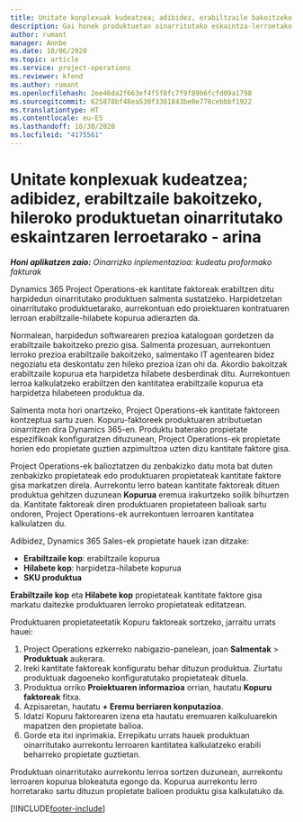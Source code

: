 ```yaml
---
title: Unitate konplexuak kudeatzea; adibidez, erabiltzaile bakoitzeko, hileroko produktuetan oinarritutako eskaintzaren lerroetarako - arina
description: Gai honek produktuetan oinarritutako eskaintza-lerroetako unitate konplexuak kudeatzeari buruzko lerroei buruzko informazioa ematen du.
author: rumant
manager: Annbe
ms.date: 10/06/2020
ms.topic: article
ms.service: project-operations
ms.reviewer: kfend
ms.author: rumant
ms.openlocfilehash: 2ee46da2f663ef4f5f8fc7f9f89b6fcfd09a1798
ms.sourcegitcommit: 625878bf48ea530f3381843be0e778cebbbf1922
ms.translationtype: HT
ms.contentlocale: eu-ES
ms.lasthandoff: 10/30/2020
ms.locfileid: "4175561"
---
```

# <a name="managing-complex-units-such-as-per-user-per-month-for-product-based-quote-lines---lite"></a>Unitate konplexuak kudeatzea; adibidez, erabiltzaile bakoitzeko, hileroko produktuetan oinarritutako eskaintzaren lerroetarako - arina

_**Honi aplikatzen zaio:** Oinarrizko inplementazioa: kudeatu proformako fakturak_

Dynamics 365 Project Operations-ek kantitate faktoreak erabiltzen ditu harpidedun oinarritutako produktuen salmenta sustatzeko. Harpidetzetan oinarritutako produktuetarako, aurrekontuan edo proiektuaren kontratuaren lerroan erabiltzaile-hilabete kopurua adierazten da.

Normalean, harpidedun softwarearen prezioa katalogoan gordetzen da erabiltzaile bakoitzeko prezio gisa. Salmenta prozesuan, aurrekontuen lerroko prezioa erabiltzaile bakoitzeko, salmentako IT agentearen bidez negoziatu eta deskontatu zen hileko prezioa izan ohi da. Akordio bakoitzak erabiltzaile kopurua eta harpidetza hilabete desberdinak ditu. Aurrekontuen lerroa kalkulatzeko erabiltzen den kantitatea erabiltzaile kopurua eta harpidetza hilabeteen produktua da.

Salmenta mota hori onartzeko, Project Operations-ek kantitate faktoreen kontzeptua sartu zuen. Kopuru-faktoreek produktuaren atributuetan oinarritzen dira Dynamics 365-en. Produktu baterako propietate espezifikoak konfiguratzen dituzunean, Project Operations-ek propietate horien edo propietate guztien azpimultzoa uzten dizu kantitate faktore gisa.

Project Operations-ek balioztatzen du zenbakizko datu mota bat duten zenbakizko propietateak edo produktuaren propietateak kantitate faktore gisa markatzen direla. Aurrekontu lerro batean kantitate faktoreak dituen produktua gehitzen duzunean **Kopurua** eremua irakurtzeko soilik bihurtzen da. Kantitate faktoreak diren produktuaren propietateen balioak sartu ondoren, Project Operations-ek aurrekontuen lerroaren kantitatea kalkulatzen du.

Adibidez, Dynamics 365 Sales-ek propietate hauek izan ditzake:

- **Erabiltzaile kop**: erabiltzaile kopurua
- **Hilabete kop**: harpidetza-hilabete kopurua
- **SKU produktua**

**Erabiltzaile kop** eta **Hilabete kop** propietateak kantitate faktore gisa markatu daitezke produktuaren lerroko propietateak editatzean.

Produktuaren propietateetatik Kopuru faktoreak sortzeko, jarraitu urrats hauei:

1. Project Operations ezkerreko nabigazio-panelean, joan **Salmentak** > **Produktuak** aukerara.
2. Ireki kantitate faktoreak konfiguratu behar dituzun produktua. Ziurtatu produktuak dagoeneko konfiguratutako propietateak dituela.
3. Produktua orriko **Proiektuaren informazioa** orrian, hautatu **Kopuru faktoreak** fitxa.
4. Azpisaretan, hautatu **+ Eremu berriaren konputazioa**.
5. Idatzi Kopuru faktorearen izena eta hautatu eremuaren kalkuluarekin mapatzen den propietate balioa.
6. Gorde eta itxi inprimakia. Errepikatu urrats hauek produktuan oinarritutako aurrekontu lerroaren kantitatea kalkulatzeko erabili beharreko propietate guztietan.

Produktuan oinarritutako aurrekontu lerroa sortzen duzunean, aurrekontu lerroaren kopurua blokeatuta egongo da. Kopurua aurrekontu lerro horretarako sartu dituzun propietate balioen produktu gisa kalkulatuko da.


[!INCLUDE[footer-include](../../includes/footer-banner.md)]